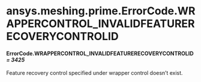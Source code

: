 # ansys.meshing.prime.ErrorCode.WRAPPERCONTROL_INVALIDFEATURERECOVERYCONTROLID

#### ErrorCode.WRAPPERCONTROL_INVALIDFEATURERECOVERYCONTROLID *= 3425*

Feature recovery control specified under wrapper control doesn’t exist.

<!-- !! processed by numpydoc !! -->
